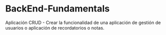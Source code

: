 # BackEnd-Fundamentals
Aplicación CRUD - Crear la funcionalidad de una aplicación de gestión de usuarios o aplicación de recordatorios o notas.
